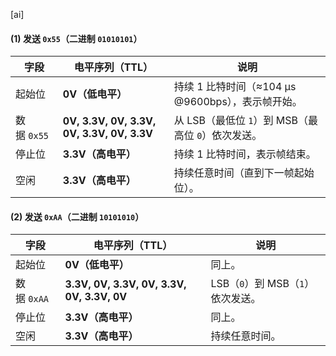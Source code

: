 [ai]
#### **(1) 发送 `0x55`（二进制 `01010101`）**

|字段|电平序列（TTL）|说明|
|---|---|---|
|起始位|**0V（低电平）**|持续 1 比特时间（≈104 μs @9600bps），表示帧开始。|
|数据 `0x55`|**0V, 3.3V, 0V, 3.3V, 0V, 3.3V, 0V, 3.3V**|从 LSB（最低位 `1`）到 MSB（最高位 `0`）依次发送。|
|停止位|**3.3V（高电平）**|持续 1 比特时间，表示帧结束。|
|空闲|**3.3V（高电平）**|持续任意时间（直到下一帧起始位）。|

#### **(2) 发送 `0xAA`（二进制 `10101010`）**

|字段|电平序列（TTL）|说明|
|---|---|---|
|起始位|**0V（低电平）**|同上。|
|数据 `0xAA`|**3.3V, 0V, 3.3V, 0V, 3.3V, 0V, 3.3V, 0V**|LSB（`0`）到 MSB（`1`）依次发送。|
|停止位|**3.3V（高电平）**|同上。|
|空闲|**3.3V（高电平）**|持续任意时间。|